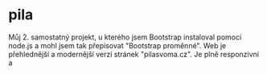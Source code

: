 # pila

Můj 2. samostatný projekt, u kterého jsem Bootstrap instaloval pomocí node.js a mohl jsem tak přepisovat "Bootstrap proměnné".
Web je přehlednější a modernější verzí stránek "pilasvoma.cz". Je plně responzivní a 
